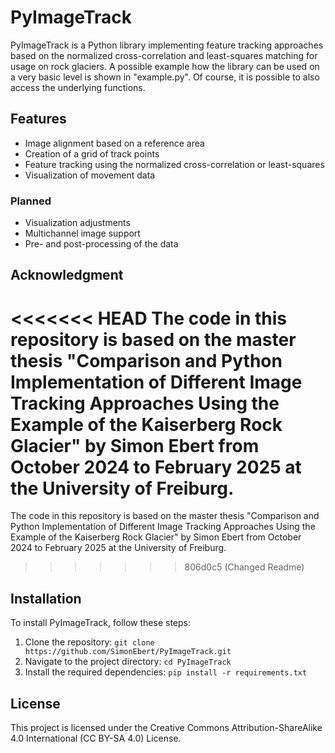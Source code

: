 # PyImageTrack
PyImageTrack is a Python library implementing feature tracking approaches based on the normalized cross-correlation and least-squares matching for usage on rock glaciers. A possible example how the library can be used on a very basic level is shown in "example.py". Of course, it is possible to also access the underlying functions.

## Features

- Image alignment based on a reference area
- Creation of a grid of track points
- Feature tracking using the normalized cross-correlation or least-squares
- Visualization of movement data
### Planned

- Visualization adjustments
- Multichannel image support
- Pre- and post-processing of the data

## Acknowledgment
<<<<<<< HEAD
The code in this repository is based on the master thesis "Comparison and Python Implementation of Different Image Tracking Approaches	Using the Example of the Kaiserberg Rock Glacier" by Simon Ebert from October 2024 to February 2025 at the University of Freiburg.
=======
The code in this repository is based on the master thesis "Comparison and Python Implementation of Different Image Tracking Approaches	Using the Example of the Kaiserberg Rock Glacier" by Simon Ebert from October 2024 to February 2025 at the University of Freiburg.
>>>>>>> 806d0c5 (Changed Readme)

## Installation
To install PyImageTrack, follow these steps:
1. Clone the repository: `git clone https://github.com/SimonEbert/PyImageTrack.git`
2. Navigate to the project directory: `cd PyImageTrack`
3. Install the required dependencies: `pip install -r requirements.txt`

## License
This project is licensed under the Creative Commons Attribution-ShareAlike 4.0 International (CC BY-SA 4.0) License.
